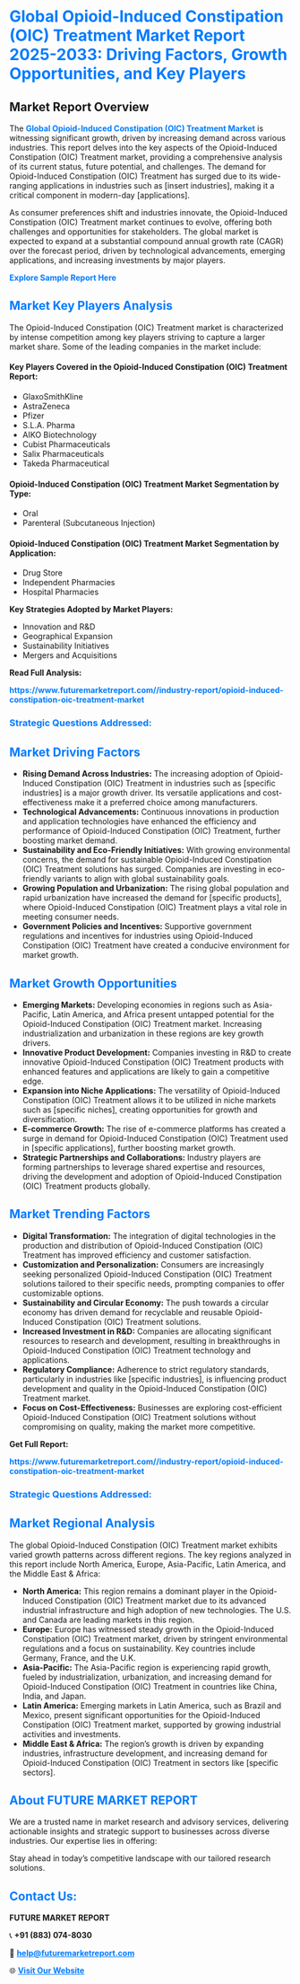 <h1 style="color: #007BFF;">Global Opioid-Induced Constipation (OIC) Treatment Market Report 2025-2033: Driving Factors, Growth Opportunities, and Key Players</h1>

<section id="overview">
<h2>Market Report Overview</h2>
<p>The <a href="https://www.futuremarketreport.com//industry-report/opioid-induced-constipation-oic-treatment-market" style="color: #007BFF; text-decoration: none;"><strong>Global Opioid-Induced Constipation (OIC) Treatment Market</strong></a> is witnessing significant growth, driven by increasing demand across various industries. This report delves into the key aspects of the Opioid-Induced Constipation (OIC) Treatment market, providing a comprehensive analysis of its current status, future potential, and challenges. The demand for Opioid-Induced Constipation (OIC) Treatment has surged due to its wide-ranging applications in industries such as [insert industries], making it a critical component in modern-day [applications].</p>
<p>As consumer preferences shift and industries innovate, the Opioid-Induced Constipation (OIC) Treatment market continues to evolve, offering both challenges and opportunities for stakeholders. The global market is expected to expand at a substantial compound annual growth rate (CAGR) over the forecast period, driven by technological advancements, emerging applications, and increasing investments by major players.</p>
</section>

<section id="overview">
<p><a href="https://www.futuremarketreport.com//request-sample/reportId=59517" style="color: #007BFF; text-decoration: none;"><strong>Explore Sample Report Here</strong></a></p>
</section>

<section id="key-players">
<h2 style="color: #007BFF;">Market Key Players Analysis</h2>
<p>The Opioid-Induced Constipation (OIC) Treatment market is characterized by intense competition among key players striving to capture a larger market share. Some of the leading companies in the market include:</p>
<h4>Key Players Covered in the Opioid-Induced Constipation (OIC) Treatment Report:</h4>
<ul><li>GlaxoSmithKline</li><li>AstraZeneca</li><li>Pfizer</li><li>S.L.A. Pharma</li><li>AIKO Biotechnology</li><li>Cubist Pharmaceuticals</li><li>Salix Pharmaceuticals</li><li>Takeda Pharmaceutical</li></ul>
<h4>Opioid-Induced Constipation (OIC) Treatment Market Segmentation by Type:</h4>
<ul><li>Oral</li><li>Parenteral (Subcutaneous Injection)</li></ul>

<h4>Opioid-Induced Constipation (OIC) Treatment Market Segmentation by Application:</h4>
<ul><li>Drug Store</li><li>Independent Pharmacies</li><li>Hospital Pharmacies</li></ul>
<p><strong>Key Strategies Adopted by Market Players:</strong></p>
<ul>
<li>Innovation and R&D</li>
<li>Geographical Expansion</li>
<li>Sustainability Initiatives</li>
<li>Mergers and Acquisitions</li>
</ul>
</section>

<section>
<p><strong>Read Full Analysis: </strong></p><a href="https://www.futuremarketreport.com//industry-report/opioid-induced-constipation-oic-treatment-market" style="color: #007BFF; text-decoration: none;"><strong>https://www.futuremarketreport.com//industry-report/opioid-induced-constipation-oic-treatment-market</strong></a>
<h3 style="color: #007BFF;">Strategic Questions Addressed:</h3>
</section>

<section id="driving-factors">
<h2 style="color: #007BFF;">Market Driving Factors</h2>
<ul>
<li><strong>Rising Demand Across Industries:</strong> The increasing adoption of Opioid-Induced Constipation (OIC) Treatment in industries such as [specific industries] is a major growth driver. Its versatile applications and cost-effectiveness make it a preferred choice among manufacturers.</li>
<li><strong>Technological Advancements:</strong> Continuous innovations in production and application technologies have enhanced the efficiency and performance of Opioid-Induced Constipation (OIC) Treatment, further boosting market demand.</li>
<li><strong>Sustainability and Eco-Friendly Initiatives:</strong> With growing environmental concerns, the demand for sustainable Opioid-Induced Constipation (OIC) Treatment solutions has surged. Companies are investing in eco-friendly variants to align with global sustainability goals.</li>
<li><strong>Growing Population and Urbanization:</strong> The rising global population and rapid urbanization have increased the demand for [specific products], where Opioid-Induced Constipation (OIC) Treatment plays a vital role in meeting consumer needs.</li>
<li><strong>Government Policies and Incentives:</strong> Supportive government regulations and incentives for industries using Opioid-Induced Constipation (OIC) Treatment have created a conducive environment for market growth.</li>
</ul>
</section>

<section id="growth-opportunities">
<h2 style="color: #007BFF;">Market Growth Opportunities</h2>
<ul>
<li><strong>Emerging Markets:</strong> Developing economies in regions such as Asia-Pacific, Latin America, and Africa present untapped potential for the Opioid-Induced Constipation (OIC) Treatment market. Increasing industrialization and urbanization in these regions are key growth drivers.</li>
<li><strong>Innovative Product Development:</strong> Companies investing in R&D to create innovative Opioid-Induced Constipation (OIC) Treatment products with enhanced features and applications are likely to gain a competitive edge.</li>
<li><strong>Expansion into Niche Applications:</strong> The versatility of Opioid-Induced Constipation (OIC) Treatment allows it to be utilized in niche markets such as [specific niches], creating opportunities for growth and diversification.</li>
<li><strong>E-commerce Growth:</strong> The rise of e-commerce platforms has created a surge in demand for Opioid-Induced Constipation (OIC) Treatment used in [specific applications], further boosting market growth.</li>
<li><strong>Strategic Partnerships and Collaborations:</strong> Industry players are forming partnerships to leverage shared expertise and resources, driving the development and adoption of Opioid-Induced Constipation (OIC) Treatment products globally.</li>
</ul>
</section>

<section id="trending-factors">
<h2 style="color: #007BFF;">Market Trending Factors</h2>
<ul>
<li><strong>Digital Transformation:</strong> The integration of digital technologies in the production and distribution of Opioid-Induced Constipation (OIC) Treatment has improved efficiency and customer satisfaction.</li>
<li><strong>Customization and Personalization:</strong> Consumers are increasingly seeking personalized Opioid-Induced Constipation (OIC) Treatment solutions tailored to their specific needs, prompting companies to offer customizable options.</li>
<li><strong>Sustainability and Circular Economy:</strong> The push towards a circular economy has driven demand for recyclable and reusable Opioid-Induced Constipation (OIC) Treatment solutions.</li>
<li><strong>Increased Investment in R&D:</strong> Companies are allocating significant resources to research and development, resulting in breakthroughs in Opioid-Induced Constipation (OIC) Treatment technology and applications.</li>
<li><strong>Regulatory Compliance:</strong> Adherence to strict regulatory standards, particularly in industries like [specific industries], is influencing product development and quality in the Opioid-Induced Constipation (OIC) Treatment market.</li>
<li><strong>Focus on Cost-Effectiveness:</strong> Businesses are exploring cost-efficient Opioid-Induced Constipation (OIC) Treatment solutions without compromising on quality, making the market more competitive.</li>
</ul>
</section>

<section>
<p><strong>Get Full Report: </strong></p><a href="https://www.futuremarketreport.com//industry-report/opioid-induced-constipation-oic-treatment-market" style="color: #007BFF; text-decoration: none;"><strong>https://www.futuremarketreport.com//industry-report/opioid-induced-constipation-oic-treatment-market</strong></a>
<h3 style="color: #007BFF;">Strategic Questions Addressed:</h3>
</section>


<section id="regional-analysis">
<h2 style="color: #007BFF;">Market Regional Analysis</h2>
<p>The global Opioid-Induced Constipation (OIC) Treatment market exhibits varied growth patterns across different regions. The key regions analyzed in this report include North America, Europe, Asia-Pacific, Latin America, and the Middle East & Africa:</p>
<ul>
<li><strong>North America:</strong> This region remains a dominant player in the Opioid-Induced Constipation (OIC) Treatment market due to its advanced industrial infrastructure and high adoption of new technologies. The U.S. and Canada are leading markets in this region.</li>
<li><strong>Europe:</strong> Europe has witnessed steady growth in the Opioid-Induced Constipation (OIC) Treatment market, driven by stringent environmental regulations and a focus on sustainability. Key countries include Germany, France, and the U.K.</li>
<li><strong>Asia-Pacific:</strong> The Asia-Pacific region is experiencing rapid growth, fueled by industrialization, urbanization, and increasing demand for Opioid-Induced Constipation (OIC) Treatment in countries like China, India, and Japan.</li>
<li><strong>Latin America:</strong> Emerging markets in Latin America, such as Brazil and Mexico, present significant opportunities for the Opioid-Induced Constipation (OIC) Treatment market, supported by growing industrial activities and investments.</li>
<li><strong>Middle East & Africa:</strong> The region’s growth is driven by expanding industries, infrastructure development, and increasing demand for Opioid-Induced Constipation (OIC) Treatment in sectors like [specific sectors].</li>
</ul>
</section>

<footer>
<h2 style="color: #007BFF;">About FUTURE MARKET REPORT</h2>
<p>We are a trusted name in market research and advisory services, delivering actionable insights and strategic support to businesses across diverse industries. Our expertise lies in offering:</p>

<p>Stay ahead in today’s competitive landscape with our tailored research solutions.</p>

<h2 style="color: #007BFF;">Contact Us:</h2>
<p><strong>FUTURE MARKET REPORT</strong></p>
<p>📞 <strong>+91 (883) 074-8030</strong></p>
<p>📧 <strong><a href="mailto:help@futuremarketreport.com" style="color: #007BFF;">help@futuremarketreport.com</a></strong></p>
<p>🌐 <strong><a href="https://www.futuremarketreport.com/" style="color: #007BFF;">Visit Our Website</a></strong></p>
</footer>